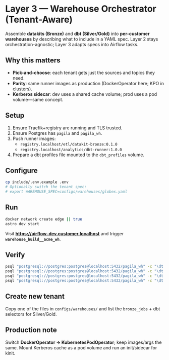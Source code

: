 # Layer 3 — Warehouse Orchestrator (Tenant-Aware)

Assemble **datakits (Bronze)** and **dbt (Silver/Gold)** into **per-customer warehouses** by describing what to include in a YAML spec.
Layer 2 stays orchestration-agnostic; Layer 3 adapts specs into Airflow tasks.

## Why this matters
- **Pick-and-choose**: each tenant gets just the sources and topics they need.
- **Parity**: same runner images as production (DockerOperator here; KPO in clusters).
- **Kerberos sidecar**: dev uses a shared cache volume; prod uses a pod volume—same concept.

## Setup
1. Ensure Traefik+registry are running and TLS trusted.
2. Ensure Postgres has `pagila` and `pagila_wh`.
3. Push runner images:
   - `registry.localhost/etl/datakit-bronze:0.1.0`
   - `registry.localhost/analytics/dbt-runner:1.0.0`
4. Prepare a dbt profiles file mounted to the `dbt_profiles` volume.

## Configure
```bash
cp include/.env.example .env
# Optionally switch the tenant spec:
# export WAREHOUSE_SPEC=configs/warehouses/globex.yaml
```

## Run
```bash
docker network create edge || true
astro dev start
```

Visit **https://airflow-dev.customer.localhost** and trigger **`warehouse_build__acme_wh`**.

## Verify
```bash
psql "postgresql://postgres:postgres@localhost:5432/pagila_wh" -c "\dt bronze.*"
psql "postgresql://postgres:postgres@localhost:5432/pagila_wh" -c "\dt pagila_silver.*"
psql "postgresql://postgres:postgres@localhost:5432/pagila_wh" -c "\dt gold_mart.*"
psql "postgresql://postgres:postgres@localhost:5432/pagila_wh" -c "\dt gold_rental.*"
```

## Create new tenant
Copy one of the files in `configs/warehouses/` and list the `bronze_jobs` + dbt selectors for Silver/Gold.

## Production note
Switch **DockerOperator → KubernetesPodOperator**; keep images/args the same. Mount Kerberos cache as a pod volume and run an init/sidecar for kinit.
